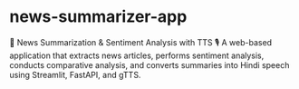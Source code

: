 # news-summarizer-app
🚀 News Summarization &amp; Sentiment Analysis with TTS 🎙️  A web-based application that extracts news articles, performs sentiment analysis, conducts comparative analysis, and converts summaries into Hindi speech using Streamlit, FastAPI, and gTTS.
